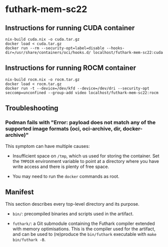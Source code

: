 # futhark-mem-sc22

## Instructions for running CUDA container

```
nix-build cuda.nix -o cuda.tar.gz
docker load < cuda.tar.gz
docker run --rm --security-opt=label=disable --hooks-dir=/usr/share/containers/oci/hooks.d/ localhost/futhark-mem-sc22:cuda
```


## Instructions for running ROCM container

```
nix-build rocm.nix -o rocm.tar.gz
docker load < rocm.tar.gz
docker run -t --device=/dev/kfd --device=/dev/dri --security-opt seccomp=unconfined --group-add video localhost/futhark-mem-sc22:rocm
```

## Troubleshooting

### Podman fails with "Error: payload does not match any of the supported image formats (oci, oci-archive, dir, docker-archive)"

This symptom can have multiple causes:

* Insufficient space on `/tmp`, which us used for storing the
  container.  Set the `TMPDIR` environment variable to point at a
  directory where you have write access and there is plenty of free
  space.

* You may need to run the `docker` commands as root.

## Manifest

This section describes every top-level directory and its purpose.

* `bin/`: precompiled binaries and scripts used in the artifact.

* `futhark/`: a Git submodule containing the Futhark compiler extended
  with memory optimisations.  This is the compiler used for the
  artifact, and can be used to (re)produce the `bin/futhark`
  executable with `make bin/futhark -B`.
